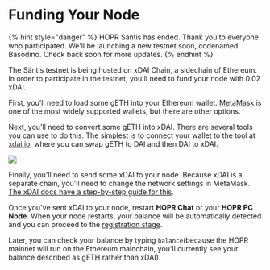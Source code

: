 <!-- ---
description: Funding your node with xDAI to participate in the testnet
--- -->

# Funding Your Node

{% hint style="danger" %}
HOPR Säntis has ended. Thank you to everyone who participated. We'll be launching a new testnet soon, codenamed Basòdino. Check back soon for more updates.
{% endhint %}

The Säntis testnet is being hosted on xDAI Chain, a sidechain of Ethereum. In order to participate in the testnet, you'll need to fund your node with 0.02 xDAI.

First, you'll need to load some gETH into your Ethereum wallet. [MetaMask](https://metamask.io/) is one of the most widely supported wallets, but there are other options.

Next, you'll need to convert some gETH into xDAI. There are several tools you can use to do this. The simplest is to connect your wallet to the tool at [xdai.io](https://xdai.io), where you can swap gETH to DAI and then DAI to xDAI.

![](../../images/xdai-burner.png)

Finally, you'll need to send some xDAI to your node. Because xDAI is a separate chain, you'll need to change the network settings in MetaMask. [The xDAI docs have a step-by-step guide for this](https://www.xdaichain.com/for-users/wallets/metamask/metamask-setup).

Once you've sent xDAI to your node, restart **HOPR Chat** or your **HOPR PC Node**. When your node restarts, your balance will be automatically detected and you can proceed to the [registration stage](coverbot.md).

Later, you can check your balance by typing `balance`\(because the HOPR mainnet will run on the Ethereum mainchain, you'll currently see your balance described as gETH rather than xDAI\).
